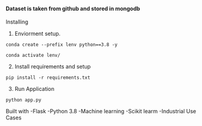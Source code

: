 #### Dataset is taken from github and stored in mongodb



Installing
1. Enviorment setup.
```
conda create --prefix lenv python==3.8 -y
```
```
conda activate lenv/
````
2. Install requirements and setup 
```
pip install -r requirements.txt
```
3. Run Application
```
python app.py
```
Built with 
-Flask
-Python 3.8
-Machine learning
-Scikit learm
-Industrial Use Cases